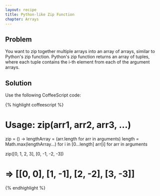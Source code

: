 ```yaml
---
layout: recipe
title: Python-like Zip Function
chapter: Arrays
---
```

## Problem

You want to zip together multiple arrays into an array of arrays, similar to Python's zip function.  Python's zip function returns an array of tuples, where each tuple contains the i-th element from each of the argument arrays.

## Solution

Use the following CoffeeScript code:

{% highlight coffeescript %}
# Usage: zip(arr1, arr2, arr3, ...)
zip = () ->
  lengthArray = (arr.length for arr in arguments)
  length = Math.max(lengthArray...)
  for i in [0...length]
    arr[i] for arr in arguments

zip([0, 1, 2, 3], [0, -1, -2, -3])
# => [[0, 0], [1, -1], [2, -2], [3, -3]]
{% endhighlight %}
